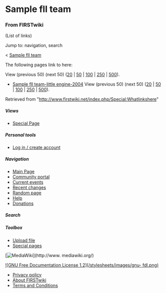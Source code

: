 # Sample fll team

### From FIRSTwiki

(List of links)

Jump to: navigation, search

&lt; [Sample fll team](/index.php?title=Sample_fll_team&redirect=no "Sample
fll team" )  

The following pages link to here:

View (previous 50) (next 50)
([20](/index.php?title=Special:Whatlinkshere/Sample_fll_team&limit=20&from=0
"Special:Whatlinkshere/Sample fll team" ) |
[50](/index.php?title=Special:Whatlinkshere/Sample_fll_team&limit=50&from=0
"Special:Whatlinkshere/Sample fll team" ) |
[100](/index.php?title=Special:Whatlinkshere/Sample_fll_team&limit=100&from=0
"Special:Whatlinkshere/Sample fll team" ) |
[250](/index.php?title=Special:Whatlinkshere/Sample_fll_team&limit=250&from=0
"Special:Whatlinkshere/Sample fll team" ) |
[500](/index.php?title=Special:Whatlinkshere/Sample_fll_team&limit=500&from=0
"Special:Whatlinkshere/Sample fll team" )).

  * [Sample fll team-little engine-2004](/index.php/Sample_fll_team-little_engine-2004 "Sample fll team-little engine-2004" )
View (previous 50) (next 50)
([20](/index.php?title=Special:Whatlinkshere/Sample_fll_team&limit=20&from=0
"Special:Whatlinkshere/Sample fll team" ) |
[50](/index.php?title=Special:Whatlinkshere/Sample_fll_team&limit=50&from=0
"Special:Whatlinkshere/Sample fll team" ) |
[100](/index.php?title=Special:Whatlinkshere/Sample_fll_team&limit=100&from=0
"Special:Whatlinkshere/Sample fll team" ) |
[250](/index.php?title=Special:Whatlinkshere/Sample_fll_team&limit=250&from=0
"Special:Whatlinkshere/Sample fll team" ) |
[500](/index.php?title=Special:Whatlinkshere/Sample_fll_team&limit=500&from=0
"Special:Whatlinkshere/Sample fll team" )).

Retrieved from "<http://www.firstwiki.net/index.php/Special:Whatlinkshere>"

##### Views

  * [Special Page](/index.php/Special:Whatlinkshere/Sample_fll_team)

##### Personal tools

  * [Log in / create account](/index.php?title=Special:Userlogin&returnto=Special:Whatlinkshere)

[](/index.php/Main_Page "Main Page" )

##### Navigation

  * [Main Page](/index.php/Main_Page)
  * [Community portal](/index.php/FIRSTwiki:Community_portal)
  * [Current events](/index.php/Current_events)
  * [Recent changes](/index.php/Special:Recentchanges)
  * [Random page](/index.php/Special:Random)
  * [Help](/index.php/Help:Contents)
  * [Donations](/index.php/FIRSTwiki:Site_support)

##### Search



##### Toolbox

  * [Upload file](/index.php/Special:Upload)
  * [Special pages](/index.php/Special:Specialpages)

[![MediaWiki](/skins/common/images/poweredby_mediawiki_88x31.png)](http://www.
mediawiki.org/)

[![GNU Free Documentation License 1.2](/stylesheets/images/gnu-
fdl.png)](http://www.gnu.org/copyleft/fdl.html)

  * [Privacy policy](/index.php/FIRSTwiki:Privacy_policy "FIRSTwiki:Privacy policy" )
  * [About FIRSTwiki](/index.php/FIRSTwiki:About "FIRSTwiki:About" )
  * [Terms and Conditions](/index.php/FIRSTwiki:Terms_and_conditions "FIRSTwiki:Terms and conditions" )

